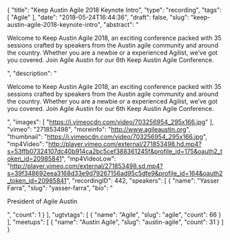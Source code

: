 {
  "title": "Keep Austin Agile 2018 Keynote Intro",
  "type": "recording",
  "tags": [
    "Agile"
  ],
  "date": "2018-05-24T16:44:36",
  "draft": false,
  "slug": "keep-austin-agile-2018-keynote-intro",
  "abstract": "<p>Welcome to Keep Austin Agile 2018, an exciting conference packed with 35 sessions crafted by speakers from the Austin agile community and around the country. Whether you are a newbie or a experienced Agilist, we’ve got you covered. Join Agile Austin for our 6th Keep Austin Agile Conference. </p>",
  "description": "<p>Welcome to Keep Austin Agile 2018, an exciting conference packed with 35 sessions crafted by speakers from the Austin agile community and around the country. Whether you are a newbie or a experienced Agilist, we’ve got you covered. Join Agile Austin for our 6th Keep Austin Agile Conference. </p>",
  "images": [
    "https://i.vimeocdn.com/video/703256954_295x166.jpg"
  ],
  "vimeo": "271853498",
  "moreinfo": "http://www.agileaustin.org",
  "thumbnail": "https://i.vimeocdn.com/video/703256954_295x166.jpg",
  "mp4Video": "http://player.vimeo.com/external/271853498.hd.mp4?s=53ffb07324107dc40b914ca2bc5cef388361245f&profile_id=175&oauth2_token_id=20985841",
  "mp4VideoLow": "http://player.vimeo.com/external/271853498.sd.mp4?s=39f348692eea3168d33e9d79267156ad95c5dfe9&profile_id=164&oauth2_token_id=20985841",
  "recordingID": 442,
  "speakers": [
    {
      "name": "Yasser Farra",
      "slug": "yasser-farra",
      "bio": "<p>President of Agile Austin</p>",
      "count": 1
    }
  ],
  "ugtvtags": [
    {
      "name": "Agile",
      "slug": "agile",
      "count": 66
    }
  ],
  "meetups": [
    {
      "name": "Austin Agile",
      "slug": "austin-agile",
      "count": 31
    }
  ]
}